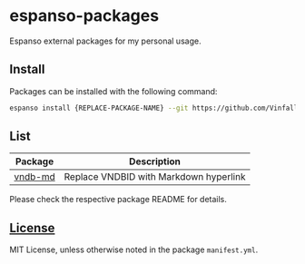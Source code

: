 # espanso-packages

Espanso external packages for my personal usage.

## Install

Packages can be installed with the following command:

```sh
espanso install {REPLACE-PACKAGE-NAME} --git https://github.com/Vinfall/espanso-packages --external
```

## List

| Package | Description |
| -- | -- |
| [vndb-md](vndb-md/README.md) | Replace VNDBID with Markdown hyperlink |

Please check the respective package README for details.

## [License](LICENSE)

MIT License, unless otherwise noted in the package `manifest.yml`.
